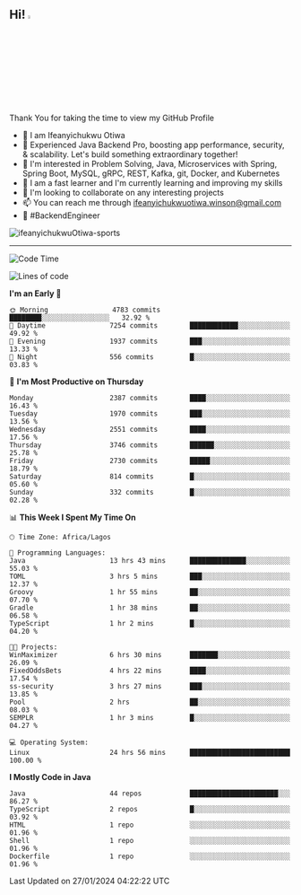 <!-- BLOG-POST-LIST:START --><!-- BLOG-POST-LIST:END -->

## Hi! <img src="https://media.giphy.com/media/hvRJCLFzcasrR4ia7z/giphy.gif" width="4%"> 

Thank You for taking the time to view my GitHub Profile

- 👋 I am Ifeanyichukwu Otiwa
- 🚀 Experienced Java Backend Pro, boosting app performance, security, & scalability. Let's build something extraordinary together!
- 👀 I'm interested in Problem Solving, Java, Microservices with Spring, Spring Boot, MySQL, gRPC, REST, Kafka, git, Docker, and Kubernetes
- 🌱 I am a fast learner and I'm currently learning and improving my skills
- 💞️ I'm looking to collaborate on any interesting projects
- 📫 You can reach me through ifeanyichukwuotiwa.winson@gmail.com
- 🚀 #BackendEngineer

<p align="left" marginTop="10px"> <img src="https://komarev.com/ghpvc/?username=ifeanyichukwuOtiwa-sports&label=Profile%20views&color=0e75b6&style=for-the-badge" alt="ifeanyichukwuOtiwa-sports" /> </p>

***

<!--START_SECTION:waka-->
![Code Time](http://img.shields.io/badge/Code%20Time-2%2C168%20hrs%2034%20mins-blue)

![Lines of code](https://img.shields.io/badge/From%20Hello%20World%20I%27ve%20Written-4.9%20million%20lines%20of%20code-blue)

**I'm an Early 🐤** 

```text
🌞 Morning                4783 commits        ████████░░░░░░░░░░░░░░░░░   32.92 % 
🌆 Daytime                7254 commits        ████████████░░░░░░░░░░░░░   49.92 % 
🌃 Evening                1937 commits        ███░░░░░░░░░░░░░░░░░░░░░░   13.33 % 
🌙 Night                  556 commits         █░░░░░░░░░░░░░░░░░░░░░░░░   03.83 % 
```
📅 **I'm Most Productive on Thursday** 

```text
Monday                   2387 commits        ████░░░░░░░░░░░░░░░░░░░░░   16.43 % 
Tuesday                  1970 commits        ███░░░░░░░░░░░░░░░░░░░░░░   13.56 % 
Wednesday                2551 commits        ████░░░░░░░░░░░░░░░░░░░░░   17.56 % 
Thursday                 3746 commits        ██████░░░░░░░░░░░░░░░░░░░   25.78 % 
Friday                   2730 commits        █████░░░░░░░░░░░░░░░░░░░░   18.79 % 
Saturday                 814 commits         █░░░░░░░░░░░░░░░░░░░░░░░░   05.60 % 
Sunday                   332 commits         █░░░░░░░░░░░░░░░░░░░░░░░░   02.28 % 
```


📊 **This Week I Spent My Time On** 

```text
🕑︎ Time Zone: Africa/Lagos

💬 Programming Languages: 
Java                     13 hrs 43 mins      ██████████████░░░░░░░░░░░   55.03 % 
TOML                     3 hrs 5 mins        ███░░░░░░░░░░░░░░░░░░░░░░   12.37 % 
Groovy                   1 hr 55 mins        ██░░░░░░░░░░░░░░░░░░░░░░░   07.70 % 
Gradle                   1 hr 38 mins        ██░░░░░░░░░░░░░░░░░░░░░░░   06.58 % 
TypeScript               1 hr 2 mins         █░░░░░░░░░░░░░░░░░░░░░░░░   04.20 % 

🐱‍💻 Projects: 
WinMaximizer             6 hrs 30 mins       ███████░░░░░░░░░░░░░░░░░░   26.09 % 
FixedOddsBets            4 hrs 22 mins       ████░░░░░░░░░░░░░░░░░░░░░   17.54 % 
ss-security              3 hrs 27 mins       ███░░░░░░░░░░░░░░░░░░░░░░   13.85 % 
Pool                     2 hrs               ██░░░░░░░░░░░░░░░░░░░░░░░   08.03 % 
SEMPLR                   1 hr 3 mins         █░░░░░░░░░░░░░░░░░░░░░░░░   04.27 % 

💻 Operating System: 
Linux                    24 hrs 56 mins      █████████████████████████   100.00 % 
```

**I Mostly Code in Java** 

```text
Java                     44 repos            ██████████████████████░░░   86.27 % 
TypeScript               2 repos             █░░░░░░░░░░░░░░░░░░░░░░░░   03.92 % 
HTML                     1 repo              ░░░░░░░░░░░░░░░░░░░░░░░░░   01.96 % 
Shell                    1 repo              ░░░░░░░░░░░░░░░░░░░░░░░░░   01.96 % 
Dockerfile               1 repo              ░░░░░░░░░░░░░░░░░░░░░░░░░   01.96 % 
```




 Last Updated on 27/01/2024 04:22:22 UTC
<!--END_SECTION:waka-->

<!--
<p align="center">
![trophy](https://github-profile-trophy.vercel.app/?username=ifeanyichukwuOtiwa-sports&theme=onedark) (https://github.com/ryo-ma/github-profile-trophy)
</p>
-->

<!---
ifeanyi-otiwa/ifeanyi-otiwa is a ✨ special ✨ repository because its `README.md` (this file) appears on your GitHub profile.
You can click the Preview link to take a look at your changes.
--->
